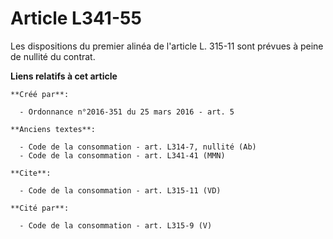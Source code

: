 # Article L341-55

Les dispositions du premier alinéa de l'article L. 315-11 sont prévues à peine de nullité du contrat.

**Liens relatifs à cet article**

	**Créé par**:

	  - Ordonnance n°2016-351 du 25 mars 2016 - art. 5

	**Anciens textes**:

	  - Code de la consommation - art. L314-7, nullité (Ab)
	  - Code de la consommation - art. L341-41 (MMN)

	**Cite**:

	  - Code de la consommation - art. L315-11 (VD)

	**Cité par**:

	  - Code de la consommation - art. L315-9 (V)
